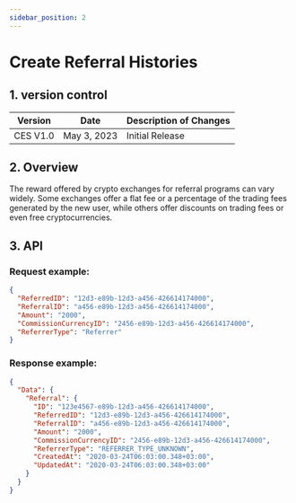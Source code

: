 ```yaml
---
sidebar_position: 2
---
```


# Create Referral Histories

## 1. version control

| Version  | Date        | Description of Changes |
| -------- | ----------- | ---------------------- |
| CES V1.0 | May 3, 2023 | Initial Release        |

## 2. Overview

The reward offered by crypto exchanges for referral programs can vary widely. Some exchanges offer a flat fee or a percentage of the trading fees generated by the new user, while others offer discounts on trading fees or even free cryptocurrencies.

## 3. API

### Request example:

```json
{
  "ReferredID": "12d3-e89b-12d3-a456-426614174000",
  "ReferralID": "a456-e89b-12d3-a456-426614174000",
  "Amount": "2000",
  "CommissionCurrencyID": "2456-e89b-12d3-a456-426614174000",
  "ReferrerType": "Referrer"
}
```

### Response example:

```json
{
  "Data": {
    "Referral": {
      "ID": "123e4567-e89b-12d3-a456-426614174000",
      "ReferredID": "12d3-e89b-12d3-a456-426614174000",
      "ReferralID": "a456-e89b-12d3-a456-426614174000",
      "Amount": "2000",
      "CommissionCurrencyID": "2456-e89b-12d3-a456-426614174000",
      "ReferrerType": "REFERRER_TYPE_UNKNOWN",
      "CreatedAt": "2020-03-24T06:03:00.348+03:00",
      "UpdatedAt": "2020-03-24T06:03:00.348+03:00"
    }
  }
}
```
